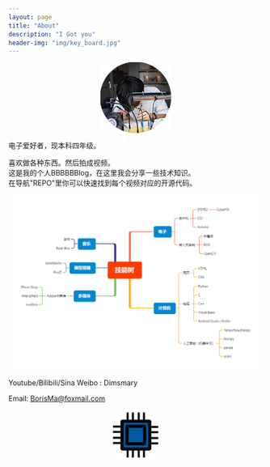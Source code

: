 ```yaml
---
layout: page
title: "About"
description: "I Got you"
header-img: "img/key_board.jpg"
---
```


<center>
    <p><img src="img/Zero.png" align="center"></p>
</center>

电子爱好者，现本科四年级。  

喜欢做各种东西。然后拍成视频。  
这是我的个人BBBBBBlog，在这里我会分享一些技术知识。  
在导航"REPO"里你可以快速找到每个视频对应的开源代码。  

 <center>
    <p><img src="img/skitree.png" align="center"></p>
</center>




 Youtube/Bilibili/Sina Weibo : Dimsmary

Email: BorisMa@foxmail.com

 <center>
    <p><img src="img/favicon.png" align="center" width="100"></p>
</center>

